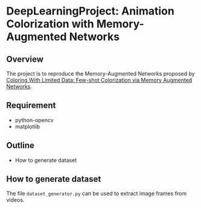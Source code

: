 # DeepLearningProject: Animation Colorization with Memory-Augmented Networks

## Overview

The project is to reproduce the Memory-Augmented Networks proposed by [Coloring With Limited Data: Few-shot Colorization via Memory Augmented Networks](https://arxiv.org/abs/1906.11888).

## Requirement

* python-opencv
* matplotlib

## Outline

* How to generate dataset

## How to generate dataset

The file `dataset_generator.py` can be used to extract image frames from videos.
